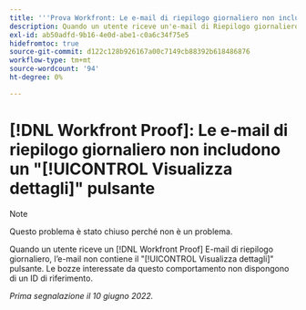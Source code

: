 ```yaml
---
title: '''Prova Workfront: Le e-mail di riepilogo giornaliero non includono un pulsante Visualizza dettagli"'
description: Quando un utente riceve un'e-mail di Riepilogo giornaliero di prova, l'e-mail non contiene il pulsante "Visualizza dettagli". Le bozze interessate da questo comportamento non dispongono di un ID di riferimento.
exl-id: ab50adfd-9b16-4e0d-abe1-c0a6c34f75e5
hidefromtoc: true
source-git-commit: d122c128b926167a00c7149cb88392b618486876
workflow-type: tm+mt
source-wordcount: '94'
ht-degree: 0%

---
```


# [!DNL Workfront Proof]: Le e-mail di riepilogo giornaliero non includono un &quot;[!UICONTROL Visualizza dettagli]&quot; pulsante

>[!NOTE]
>
>Questo problema è stato chiuso perché non è un problema.

Quando un utente riceve un [!DNL Workfront Proof] E-mail di riepilogo giornaliero, l’e-mail non contiene il &quot;[!UICONTROL Visualizza dettagli]&quot; pulsante. Le bozze interessate da questo comportamento non dispongono di un ID di riferimento.

_Prima segnalazione il 10 giugno 2022._
